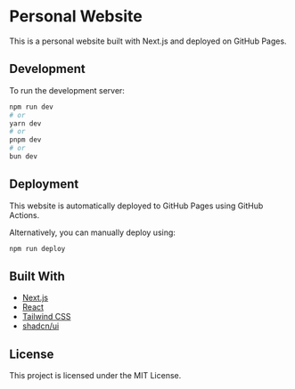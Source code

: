 # Personal Website

This is a personal website built with Next.js and deployed on GitHub Pages.

## Development

To run the development server:

```bash
npm run dev
# or
yarn dev
# or
pnpm dev
# or
bun dev
```

## Deployment

This website is automatically deployed to GitHub Pages using GitHub Actions.

Alternatively, you can manually deploy using:

```bash
npm run deploy
```

## Built With

- [Next.js](https://nextjs.org/)
- [React](https://reactjs.org/)
- [Tailwind CSS](https://tailwindcss.com/)
- [shadcn/ui](https://ui.shadcn.com/)

## License

This project is licensed under the MIT License.
